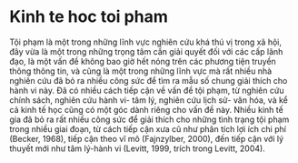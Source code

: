 # Kinh te hoc toi pham

Tội phạm là một trong những lĩnh vực nghiên cứu khá thú vị trong xã hội, đây vừa là một trong những trọng tâm cần giải quyết đối với các cấp lãnh đạo, là một vấn đề không bao giờ hết nóng trên các phương tiện truyền thông thông tin, và cũng là một trong những lĩnh vực mà rất nhiều nhà nghiên cứu đã bỏ ra nhiều công sức để tìm ra mẫu số chung giải thích cho hành vi này. Đã có nhiều cách tiếp cận về vấn đề tội phạm, từ nghiên cứu chính sách, nghiên cứu hành vi- tâm lý, nghiên cứu lịch sử- văn hóa, và kể cả kinh tế học cũng có một góc dành riêng cho vấn đề này. Nhiều kinh tế gia đã bỏ ra rất nhiều công sức để giải thích cho những tình trạng tội phạm trong nhiều giai đoạn, từ cách tiếp cận xưa cũ như phân tích lợi ích chi phí (Becker, 1968), tiếp cận theo vĩ mô (Fajnzylber, 2000), đến tiếp cận với lý thuyết mới như tâm lý-hành vi (Levitt, 1999, trích trong Levitt, 2004). 
